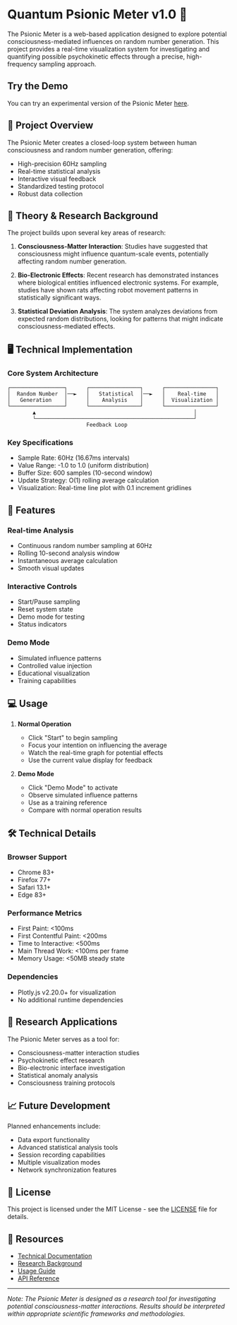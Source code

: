 # Quantum Psionic Meter v1.0 🌟

The Psionic Meter is a web-based application designed to explore potential consciousness-mediated influences on random number generation. This project provides a real-time visualization system for investigating and quantifying possible psychokinetic effects through a precise, high-frequency sampling approach.

## Try the Demo

You can try an experimental version of the Psionic Meter [here](https://github.com/DexterLagan/quantum-psionic-meter/blob/main/psionic-meter.html?raw=true).

## 🎯 Project Overview

The Psionic Meter creates a closed-loop system between human consciousness and random number generation, offering:

- High-precision 60Hz sampling
- Real-time statistical analysis
- Interactive visual feedback
- Standardized testing protocol
- Robust data collection

## 🧪 Theory & Research Background

The project builds upon several key areas of research:

1. **Consciousness-Matter Interaction**: Studies have suggested that consciousness might influence quantum-scale events, potentially affecting random number generation.

2. **Bio-Electronic Effects**: Recent research has demonstrated instances where biological entities influenced electronic systems. For example, studies have shown rats affecting robot movement patterns in statistically significant ways.

3. **Statistical Deviation Analysis**: The system analyzes deviations from expected random distributions, looking for patterns that might indicate consciousness-mediated effects.

## 🖥️ Technical Implementation

### Core System Architecture

```
┌─────────────────┐      ┌────────────────┐      ┌────────────────┐
│  Random Number  │──►   │   Statistical  │──►   │    Real-time   │
│   Generation    │      │    Analysis    │      │  Visualization │
└─────────────────┘      └────────────────┘      └────────────────┘
        ▲                                                  │
        └──────────────────────────────────────────────────┘
                         Feedback Loop
```

### Key Specifications

- Sample Rate: 60Hz (16.67ms intervals)
- Value Range: -1.0 to 1.0 (uniform distribution)
- Buffer Size: 600 samples (10-second window)
- Update Strategy: O(1) rolling average calculation
- Visualization: Real-time line plot with 0.1 increment gridlines

## 🚀 Features

### Real-time Analysis
- Continuous random number sampling at 60Hz
- Rolling 10-second analysis window
- Instantaneous average calculation
- Smooth visual updates

### Interactive Controls
- Start/Pause sampling
- Reset system state
- Demo mode for testing
- Status indicators

### Demo Mode
- Simulated influence patterns
- Controlled value injection
- Educational visualization
- Training capabilities

## 💻 Usage

1. **Normal Operation**
   - Click "Start" to begin sampling
   - Focus your intention on influencing the average
   - Watch the real-time graph for potential effects
   - Use the current value display for feedback

2. **Demo Mode**
   - Click "Demo Mode" to activate
   - Observe simulated influence patterns
   - Use as a training reference
   - Compare with normal operation results

## 🛠️ Technical Details

### Browser Support
- Chrome 83+
- Firefox 77+
- Safari 13.1+
- Edge 83+

### Performance Metrics
- First Paint: <100ms
- First Contentful Paint: <200ms
- Time to Interactive: <500ms
- Main Thread Work: <100ms per frame
- Memory Usage: <50MB steady state

### Dependencies
- Plotly.js v2.20.0+ for visualization
- No additional runtime dependencies

## 🔬 Research Applications

The Psionic Meter serves as a tool for:

- Consciousness-matter interaction studies
- Psychokinetic effect research
- Bio-electronic interface investigation
- Statistical anomaly analysis
- Consciousness training protocols

## 📈 Future Development

Planned enhancements include:

- Data export functionality
- Advanced statistical analysis tools
- Session recording capabilities
- Multiple visualization modes
- Network synchronization features

## 📝 License

This project is licensed under the MIT License - see the [LICENSE](LICENSE) file for details.

## 🔗 Resources

- [Technical Documentation](docs/technical.md)
- [Research Background](docs/research.md)
- [Usage Guide](docs/usage.md)
- [API Reference](docs/api.md)

---

*Note: The Psionic Meter is designed as a research tool for investigating potential consciousness-matter interactions. Results should be interpreted within appropriate scientific frameworks and methodologies.*
